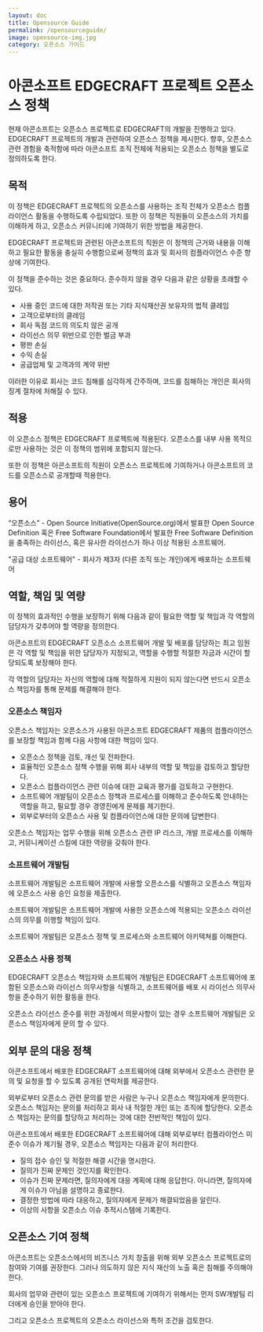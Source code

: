 ```yaml
---
layout: doc
title: Opensource Guide
permalink: /opensourceguide/
image: opensource-img.jpg
category: 오픈소스 가이드
---
```


# 아콘소프트 EDGECRAFT 프로젝트 오픈소스 정책

현재 아콘소프트는 오픈소스 프로젝트로 EDGECRAFT의 개발을 진행하고 있다. EDGECRAFT 프로젝트의 개발과 관련하여 오픈소스 정책을 제시한다. 향후, 오픈소스 관련 경험을 축적함에 따라 아콘소프트 조직 전체에 적용되는 오픈소스 정책을 별도로 정의하도록 한다.

## 목적

이 정책은 EDGECRAFT 프로젝트의 오픈소스를 사용하는 조직 전체가 오픈소스 컴플라이언스 활동을 수행하도록 수립되었다. 또한 이 정책은 직원들이 오픈소스의 가치를 이해하게 하고, 오픈소스 커뮤니티에 기여하기 위한 방법을 제공한다.

EDGECRAFT 프로젝트와 관련된 아콘소프트의 직원은 이 정책의 근거와 내용을 이해하고 필요한 활동을 충실히 수행함으로써 정책의 효과 및 회사의 컴플라이언스 수준 향상에 기여한다.

이 정책을 준수하는 것은 중요하다. 준수하지 않을 경우 다음과 같은 상황을 초래할 수 있다.

- 사용 중인 코드에 대한 저작권 또는 기타 지식재산권 보유자의 법적 클레임
- 고객으로부터의 클레임
- 회사 독점 코드의 의도치 않은 공개
- 라이선스 의무 위반으로 인한 벌금 부과
- 평판 손실
- 수익 손실
- 공급업체 및 고객과의 계약 위반

이러한 이유로 회사는 코드 침해를 심각하게 간주하며, 코드를 침해하는 개인은 회사의 징계 절차에 처해질 수 있다.

## 적용

이 오픈소스 정책은 EDGECRAFT 프로젝트에 적용된다. 오픈소스를 내부 사용 목적으로만 사용하는 것은 이 정책의 범위에 포함되지 않는다.

또한 이 정책은 아콘소프트의 직원이 오픈소스 프로젝트에 기여하거나 아콘소프트의 코드를 오픈소스로 공개할때 적용한다.

## 용어

“오픈소스” - Open Source Initiative(OpenSource.org)에서 발표한 Open Source Definition 혹은 Free Software Foundation에서 발표한 Free Software Definition을 충족하는 라이선스, 혹은 유사한 라이선스가 하나 이상 적용된 소프트웨어.

"공급 대상 소프트웨어" - 회사가 제3자 (다른 조직 또는 개인)에게 배포하는 소프트웨어

## 역할, 책임 및 역량

이 정책의 효과적인 수행을 보장하기 위해 다음과 같이 필요한 역할 및 책임과 각 역할의 담당자가 갖추어야 할 역량을 정의한다.

아콘소프트의 EDGECRAFT 오픈소스 소프트웨어 개발 및 배포를 담당하는 최고 임원은 각 역할 및 책임을 위한 담당자가 지정되고, 역할을 수행할 적절한 자금과 시간이 할당되도록 보장해야 한다.

각 역할의 담당자는 자신의 역할에 대해 적절하게 지원이 되지 않는다면 반드시 오픈소스 책임자를 통해 문제를 해결해야 한다.

### 오픈소스 책임자

오픈소스 책임자는 오픈소스가 사용된 아콘소프트 EDGECRAFT 제품의 컴플라이언스를 보장할 책임과 함께 다음 사항에 대한 책임이 있다.

- 오픈소스 정책을 검토, 개선 및 전파한다.
- 효율적인 오픈소스 정책 수행을 위해 회사 내부의 역할 및 책임을 검토하고 할당한다.
- 오픈소스 컴플라이언스 관련 이슈에 대한 교육과 평가를 검토하고 구현한다.
- 소프트웨어 개발팀이 오픈소스 정책과 프로세스를 이해하고 준수하도록 안내하는 역할을 하고, 필요할 경우 경영진에게 문제를 제기한다.
- 외부로부터의 오픈소스 사용 및 컴플라이언스에 대한 문의에 답변한다.

오픈소스 책임자는 업무 수행을 위해 오픈소스 관련 IP 리스크, 개발 프로세스를 이해하고, 커뮤니케이션 스킬에 대한 역량을 갖춰야 한다.

### 소프트웨어 개발팀

소프트웨어 개발팀은 소프트웨어 개발에 사용할 오픈소스를 식별하고 오픈소스 책임자에 오픈소스 사용 승인 요청을 제출한다.

소프트웨어 개발팀은 소프트웨어 개발에 사용한 오픈소스에 적용되는 오픈소스 라이선스의 의무를 이행할 책임이 있다.

소프트웨어 개발팀은 오픈소스 정책 및 프로세스와 소프트웨어 아키텍쳐를 이해한다.

### 오픈소스 사용 정책

EDGECRAFT 오픈소스 책임자와 소프트웨어 개발팀은 EDGECRAFT 소프트웨어에 포함된 오픈소스와 라이선스 의무사항을 식별하고, 소프트웨어를 배포 시 라이선스 의무사항을 준수하기 위한 활동을 한다.

오픈소스 라이선스 준수를 위한 과정에서 의문사항이 있는 경우 소프트웨어 개발팀은 오픈소스 책임자에게 문의 할 수 있다.

## 외부 문의 대응 정책

아콘소프트에서 배포한 EDGECRAFT 소프트웨어에 대해 외부에서 오픈소스 관련한 문의 및 요청을 할 수 있도록 공개된 연락처를 제공한다.

외부로부터 오픈소스 관련 문의를 받은 사람은 누구나 오픈소스 책임자에게 문의한다. 오픈소스 책임자는 문의를 처리하고 회사 내 적절한 개인 또는 조직에 할당한다. 오픈소스 책임자는 문의를 할당하고 처리하는 것에 대한 전반적인 책임이 있다.

아콘소프트에서 배포한 EDGECRAFT 소프트웨어에 대해 외부로부터 컴플라이언스 미준수 이슈가 제기될 경우, 오픈소스 책임자는 다음과 같이 처리한다.

- 질의 접수 승인 및 적절한 해결 시간을 명시한다.
- 질의가 진짜 문제인 것인지를 확인한다.
- 이슈가 진짜 문제라면, 질의자에게 대응 계획에 대해 응답한다. 아니라면, 질의자에게 이슈가 아님을 설명하고 종료한다.
- 결정한 방법에 따라 대응하고, 질의자에게 문제가 해결되었음을 알린다.
- 이상의 사항을 오픈소스 이슈 추적시스템에 기록한다.

## 오픈소스 기여 정책

아콘소프트는 오픈소스에서의 비즈니스 가치 창출을 위해 외부 오픈소스 프로젝트로의 참여와 기여를 권장한다. 그러나 의도하지 않은 지식 재산의 노출 혹은 침해를 주의해야 한다.

회사의 업무와 관련이 있는 오픈소스 프로젝트에 기여하기 위해서는 먼저 SW개발팀 리더에게 승인을 받아야 한다.

그리고 오픈소스 프로젝트의 오픈소스 라이선스와 특허 조건을 검토한다.
